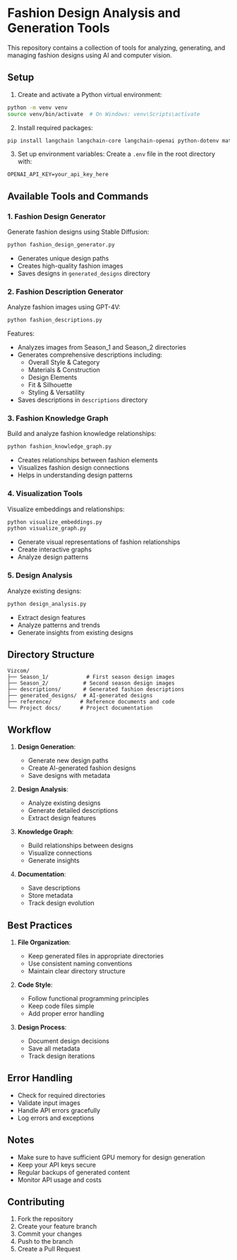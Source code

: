 # Fashion Design Analysis and Generation Tools

This repository contains a collection of tools for analyzing, generating, and managing fashion designs using AI and computer vision.

## Setup

1. Create and activate a Python virtual environment:
```bash
python -m venv venv
source venv/bin/activate  # On Windows: venv\Scripts\activate
```

2. Install required packages:
```bash
pip install langchain langchain-core langchain-openai python-dotenv matplotlib transformers diffusers torch accelerate
```

3. Set up environment variables:
Create a `.env` file in the root directory with:
```
OPENAI_API_KEY=your_api_key_here
```

## Available Tools and Commands

### 1. Fashion Design Generator
Generate fashion designs using Stable Diffusion:
```bash
python fashion_design_generator.py
```
- Generates unique design paths
- Creates high-quality fashion images
- Saves designs in `generated_designs` directory

### 2. Fashion Description Generator
Analyze fashion images using GPT-4V:
```bash
python fashion_descriptions.py
```
Features:
- Analyzes images from Season_1 and Season_2 directories
- Generates comprehensive descriptions including:
  - Overall Style & Category
  - Materials & Construction
  - Design Elements
  - Fit & Silhouette
  - Styling & Versatility
- Saves descriptions in `descriptions` directory

### 3. Fashion Knowledge Graph
Build and analyze fashion knowledge relationships:
```bash
python fashion_knowledge_graph.py
```
- Creates relationships between fashion elements
- Visualizes fashion design connections
- Helps in understanding design patterns

### 4. Visualization Tools
Visualize embeddings and relationships:
```bash
python visualize_embeddings.py
python visualize_graph.py
```
- Generate visual representations of fashion relationships
- Create interactive graphs
- Analyze design patterns

### 5. Design Analysis
Analyze existing designs:
```bash
python design_analysis.py
```
- Extract design features
- Analyze patterns and trends
- Generate insights from existing designs

## Directory Structure

```
Vizcom/
├── Season_1/            # First season design images
├── Season_2/           # Second season design images
├── descriptions/       # Generated fashion descriptions
├── generated_designs/  # AI-generated designs
├── reference/         # Reference documents and code
└── Project docs/      # Project documentation
```

## Workflow

1. **Design Generation**:
   - Generate new design paths
   - Create AI-generated fashion designs
   - Save designs with metadata

2. **Design Analysis**:
   - Analyze existing designs
   - Generate detailed descriptions
   - Extract design features

3. **Knowledge Graph**:
   - Build relationships between designs
   - Visualize connections
   - Generate insights

4. **Documentation**:
   - Save descriptions
   - Store metadata
   - Track design evolution

## Best Practices

1. **File Organization**:
   - Keep generated files in appropriate directories
   - Use consistent naming conventions
   - Maintain clear directory structure

2. **Code Style**:
   - Follow functional programming principles
   - Keep code files simple
   - Add proper error handling

3. **Design Process**:
   - Document design decisions
   - Save all metadata
   - Track design iterations

## Error Handling

- Check for required directories
- Validate input images
- Handle API errors gracefully
- Log errors and exceptions

## Notes

- Make sure to have sufficient GPU memory for design generation
- Keep your API keys secure
- Regular backups of generated content
- Monitor API usage and costs

## Contributing

1. Fork the repository
2. Create your feature branch
3. Commit your changes
4. Push to the branch
5. Create a Pull Request 
